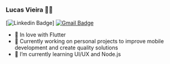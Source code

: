 ### Lucas Vieira :man_technologist:

[![Linkedin Badge](https://img.shields.io/badge/-LinkedIn-blue?style=flat-square&logo=Linkedin&logoColor=white&link=https://www.linkedin.com/in/lucas-vieira-66ba32173/)]
[![Gmail Badge](https://img.shields.io/badge/-Gmail-c14438?style=flat-square&logo=Gmail&logoColor=white&link=mailto:rebeccamanzi@gmail.com)](mailto:lucasmobdev@gmail.com)

- 💙 In love with Flutter
- 🔭 Currently working on personal projects to improve mobile development and create quality solutions
- 🌱 I’m currently learning UI/UX and Node.js



